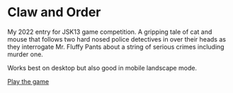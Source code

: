 # Claw and Order
My 2022 entry for JSK13 game competition. A gripping tale of cat and mouse that follows two hard nosed police detectives in over their heads as they interrogate Mr. Fluffy Pants about a string of serious crimes including murder one.

Works best on desktop but also good in mobile landscape mode.

[Play the game](https://vivianeasley.github.io/claw-and-order/)



